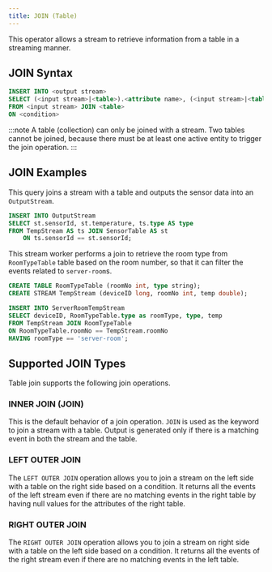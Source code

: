 ```yaml
---
title: JOIN (Table)
---
```


This operator allows a stream to retrieve information from a table in a streaming manner.

## JOIN Syntax

```sql
INSERT INTO <output stream>
SELECT (<input stream>|<table>).<attribute name>, (<input stream>|<table>).<attribute name>, ...
FROM <input stream> JOIN <table>
ON <condition>
```

:::note
A table (collection) can only be joined with a stream. Two tables cannot be joined, because there must be at least one active
entity to trigger the join operation.
:::

## JOIN Examples

This query joins a stream with a table and outputs the sensor data into an `OutputStream`.

```sql
INSERT INTO OutputStream
SELECT st.sensorId, st.temperature, ts.type AS type
FROM TempStream AS ts JOIN SensorTable AS st
    ON ts.sensorId == st.sensorId;
```

This stream worker performs a join to retrieve the room type from `RoomTypeTable` table based on the room number, so that it can filter the events related to `server-room`s.

```sql
CREATE TABLE RoomTypeTable (roomNo int, type string);
CREATE STREAM TempStream (deviceID long, roomNo int, temp double);

INSERT INTO ServerRoomTempStream
SELECT deviceID, RoomTypeTable.type as roomType, type, temp
FROM TempStream JOIN RoomTypeTable
ON RoomTypeTable.roomNo == TempStream.roomNo
HAVING roomType == 'server-room';
```

## Supported JOIN Types

Table join supports the following join operations.

### INNER JOIN (JOIN)

This is the default behavior of a join operation. `JOIN` is used as the keyword to join a stream with a table. Output is generated only if there is a matching event in both the stream and the table.

### LEFT OUTER JOIN

The `LEFT OUTER JOIN` operation allows you to join a stream on the left side with a table on the right side based on a condition.
It returns all the events of the left stream even if there are no matching events in the right table by
having null values for the attributes of the right table.

### RIGHT OUTER JOIN

The `RIGHT OUTER JOIN` operation allows you to join a stream on right side with a table on the left side based on a condition.
It returns all the events of the right stream even if there are no matching events in the left table.
